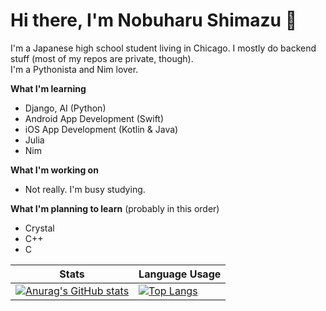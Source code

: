 # Hi there, I'm Nobuharu Shimazu 👋

I'm a Japanese high school student living in Chicago. I mostly do backend stuff (most of my repos are private, though).<br>
I'm a Pythonista and Nim lover.

**What I'm learning**
 - Django, AI (Python)
 - Android App Development (Swift)
 - iOS App Development (Kotlin & Java)
 - Julia
 - Nim

**What I'm working on**
 - Not really. I'm busy studying.

**What I'm planning to learn** (probably in this order)
 - Crystal
 - C++
 - C


| Stats | Language Usage |
| ----------- | ----------- |
| [![Anurag's GitHub stats](https://github-readme-stats.vercel.app/api?username=bichanna&count_private=true&show_icons=true)](https://github.com/anuraghazra/github-readme-stats)| [![Top Langs](https://github-readme-stats.vercel.app/api/top-langs/?username=bichanna&langs_count=10&layout=compact)](https://github.com/anuraghazra/github-readme-stats)


